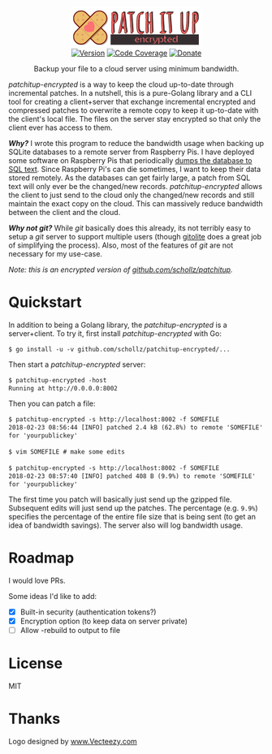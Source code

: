 <p align="center">
<img
    src="https://raw.githubusercontent.com/schollz/patchitup-encrypted/master/.github/logo.png"
    width="260px" border="0" alt="patchitup-encrypted">
<br>
<a href="https://github.com/schollz/patchitup-encrypted/releases/latest"><img src="https://img.shields.io/badge/version-0.1.0-brightgreen.svg?style=flat-square" alt="Version"></a>
<a href="https://godoc.org/github.com/schollz/patchitup-encrypted/patchitup"><img src="https://img.shields.io/badge/godoc-reference-blue.svg?style=flat-square" alt="Code Coverage"></a>
<a href="https://www.paypal.me/ZackScholl/5.00"><img src="https://img.shields.io/badge/donate-$5-brown.svg?style=flat-square" alt="Donate"></a>
</p>

<p align="center">Backup your file to a cloud server using minimum bandwidth.</p>

*patchitup-encrypted* is a way to keep the cloud up-to-date through incremental patches. In a nutshell, this is a pure-Golang library and a CLI tool for creating a client+server that exchange incremental encrypted and compressed patches to overwrite a remote copy to keep it up-to-date with the client's local file. The files on the server stay encrypted so that only the client ever has access to them.

<em><strong>Why?</strong></em> I wrote this program to reduce the bandwidth usage when backing up SQLite databases to a remote server from Raspberry Pis. I have deployed some software on Raspberry Pis that periodically [dumps the database to SQL text](http://www.sqlitetutorial.net/sqlite-dump/). Since Raspberry Pi's can die sometimes, I want to keep their data stored remotely. As the databases can get fairly large, a patch from SQL text will only ever be the changed/new records. *patchitup-encrypted* allows the client to just send to the cloud only the changed/new records and still maintain the exact copy on the cloud. This can massively reduce bandwidth between the client and the cloud. 

<em><strong>Why not git?</strong></em> While *git* basically  does this already, its not terribly easy to setup a *git* server to support multiple users (though [gitolite](https://github.com/sitaramc/gitolite) does a great job of simplifying the process).  Also, most of the features of *git* are not necessary for my use-case.

_Note: this is an encrypted version of [github.com/schollz/patchitup](https://github.com/schollz/patchitup)._

# Quickstart

In addition to being a Golang library, the *patchitup-encrypted* is a server+client. To try it, first install *patchitup-encrypted* with Go:

```
$ go install -u -v github.com/schollz/patchitup-encrypted/...
```

Then start a *patchitup-encrypted* server:

```
$ patchitup-encrypted -host
Running at http://0.0.0.0:8002
```

Then you can patch a file:

```
$ patchitup-encrypted -s http://localhost:8002 -f SOMEFILE
2018-02-23 08:56:44 [INFO] patched 2.4 kB (62.8%) to remote 'SOMEFILE' for 'yourpublickey'

$ vim SOMEFILE # make some edits

$ patchitup-encrypted -s http://localhost:8002 -f SOMEFILE
2018-02-23 08:57:40 [INFO] patched 408 B (9.9%) to remote 'SOMEFILE' for 'yourpublickey'
```

The first time you patch will basically just send up the gzipped file. Subsequent edits will just send up the patches. The percentage (e.g. `9.9%`) specifies the percentage of the entire file size that is being sent (to get an idea of bandwidth savings). The server also will log bandwidth usage.

# Roadmap

I would love PRs.

Some ideas I'd like to add:

- [x] Built-in security (authentication tokens?)
- [x] Encryption option (to keep data on server private)
- [ ] Allow -rebuild to output to file

# License

MIT

# Thanks

Logo designed by <a rel="nofollow" target="_blank" href="https://www.vecteezy.com">www.Vecteezy.com</a>
